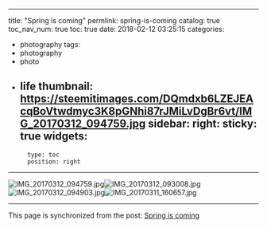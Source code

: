 
---
title: "Spring is coming"
permlink: spring-is-coming
catalog: true
toc_nav_num: true
toc: true
date: 2018-02-12 03:25:15
categories:
- photography
tags:
- photography
- photo
- life
thumbnail: https://steemitimages.com/DQmdxb6LZEJEAcqBoVtwdmyc3K8pGNhi87rJMiLvDgBr6vt/IMG_20170312_094759.jpg
sidebar:
    right:
        sticky: true
widgets:
    -
        type: toc
        position: right
---


![IMG_20170312_094759.jpg](https://steemitimages.com/DQmdxb6LZEJEAcqBoVtwdmyc3K8pGNhi87rJMiLvDgBr6vt/IMG_20170312_094759.jpg)![IMG_20170312_093008.jpg](https://steemitimages.com/DQmeYtV1ERzHkYUjNT18yu6W12t9okYUtH1MNTbGiCxzAu4/IMG_20170312_093008.jpg)![IMG_20170312_094903.jpg](https://steemitimages.com/DQmPMGn4ACSTcwyXnpgnbX46FSwdkhEo5PZmhGktbNpqPmm/IMG_20170312_094903.jpg)![IMG_20170311_160657.jpg](https://s![IMG_20170311_162600.jpg](https://steemitimages.com/DQmdZS6dQYHYSzHRokcVxYzWseW9Swb1s1vYxTjNrHRXbHx/IMG_20170311_162600.jpg)teemitimages.com/DQmSYSjigUy8CLTAfp9Gz4gjFrBN3kHtCCjLePceTLEGFks/IMG_20170311_160657.jpg)

- - -

This page is synchronized from the post: [Spring is coming](https://steemit.com/@andrewma/spring-is-coming)

